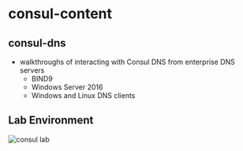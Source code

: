 # consul-content
## consul-dns
- walkthroughs of interacting with Consul DNS from enterprise DNS servers
	- BIND9
	- Windows Server 2016
	- Windows and Linux DNS clients
	
## Lab Environment

![consul lab](/images/consul_lab.png)